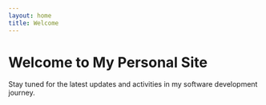 ```yaml
---
layout: home
title: Welcome
---
```


# Welcome to My Personal Site

Stay tuned for the latest updates and activities in my software development journey.
